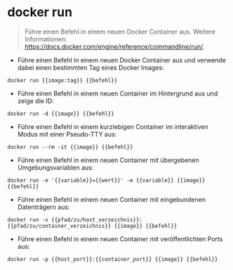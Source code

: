 # docker run

> Führe einen Befehl in einem neuen Docker Container aus.
> Weitere Informationen: <https://docs.docker.com/engine/reference/commandline/run/>.

- Führe einen Befehl in einem neuen Docker Container aus und verwende dabei einen bestimmten Tag eines Docker Images:

`docker run {{image:tag}} {{befehl}}`

- Führe einen Befehl in einem neuen Container im Hintergrund aus und zeige die ID:

`docker run -d {{image}} {{befehl}}`

- Führe einen Befehl in einem kurzlebigen Container im interaktiven Modus mit einer Pseudo-TTY aus:

`docker run --rm -it {{image}} {{befehl}}`

- Führe einen Befehl in einem neuen Container mit übergebenen Umgebungsvariablen aus:

`docker run -e '{{variable}}={{wert}}' -e {{variable}} {{image}} {{befehl}}`

- Führe einen Befehl in einem neuen Container mit eingebundenen Datenträgern aus:

`docker run -v {{pfad/zu/host_verzeichnis}}:{{pfad/zu/container_verzeichnis}} {{image}} {{befehl}}`

- Führe einen Befehl in einem neuen Container mit veröffentlichten Ports aus:

`docker run -p {{host_port}}:{{container_port}} {{image}} {{befehl}}`
